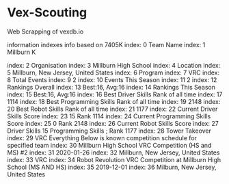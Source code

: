 # Vex-Scouting
Web Scrapping of vexdb.io

information indexes
info based on 7405K
index: 0 Team Name
index: 1 Millburn K

index: 2 Organisation
index: 3 Millburn High School
index: 4 Location
index: 5 Millburn, New Jersey, United States
index: 6 Program
index: 7 VRC
index: 8 Total Events
index: 9 2
index: 10 Events This Season
index: 11 2
index: 12 Rankings Overall
index: 13 Best:16, Avg:16
index: 14 Rankings This Season
index: 15 Best:16, Avg:16
index: 16 Best Driver Skills Rank of all time
index: 17 1114
index: 18 Best Programming Skills Rank of all time
index: 19 2148
index: 20 Best Robot Skills Rank of all time
index: 21 1177
index: 22 Current Driver Skills Score
index: 23 15 Rank 1114
index: 24 Current Programming Skills Score
index: 25 0 Rank 2148
index: 26 Current Robot Skills Score
index: 27 Driver Skills 15 Programming Skills ; Rank 1177 
index: 28 Tower Takeover
index: 29 VRC
  Everything Below is known competition schedule for specified team
index: 30 Millburn High School VRC Competition (HS and MS) #2
index: 31 2020-01-26
index: 32 Millburn, New Jersey, United States
index: 33 VRC
index: 34 Robot Revolution VRC Competition at Millburn High School (MS AND HS)
index: 35 2019-12-01
index: 36 Milburn, New Jersey, United States
